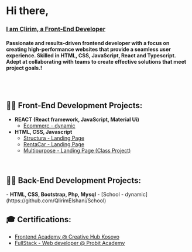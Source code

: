 <h1>Hi there,<br> 
<h3><a href="https://github.com/QlirimElshani">I am Çlirim, a Front-End Developer</a></h3>
<h4>Passionate and results-driven frontend developer with a focus on creating high-performance websites that provide a seamless user experience. Skilled in HTML, CSS, JavaScript, React and Typescript. Adept at collaborating with teams to create effective solutions that meet project goals.!</h4>
<br/>
<br/>
<h2>👨‍💻 Front-End Development Projects:</h2>

  - <b>REACT (React framework, JavaScript, Material Ui)</b>
    - [Ecommerc - dynamic](https://github.com/QlirimElshani/Ecommerc)
 - <b>HTML, CSS, Javascript</b>
   - [Structura - Landing Page](https://github.com/QlirimElshani/structura)
   - [RentaCar - Landing Page](https://github.com/QlirimElshani/RentaCar)
   - [Multipurpose - Landing Page (Class Project)](https://github.com/QlirimElshani/Multipurpose---Landing-Page) 
  </br>
 <h2>👨‍💻  Back-End Development Projects:</h2>
    - <b>HTML, CSS, Bootstrap, Php, Mysql</b>
    - [School - dynamic](https://github.com/QlirimElshani/School)
    </br>
<h2>🎓 Certifications:</h2>

- [Frontend Academy @ Creative Hub Kosovo]()
- [FullStack - Web developer @ Probit Academy]()
<br/>  


